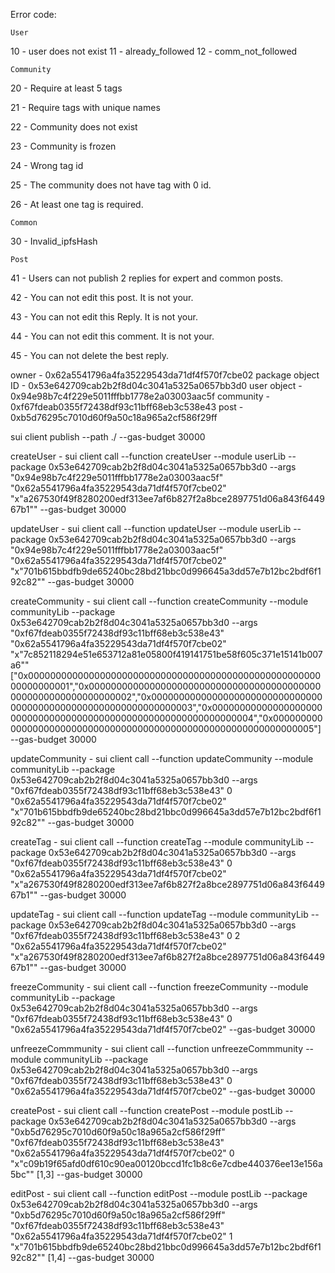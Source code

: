 
Error code:

    User

10 - user does not exist
11 - already_followed
12 - comm_not_followed

    Community

20 - Require at least 5 tags

21 - Require tags with unique names

22 - Community does not exist

23 - Community is frozen

24 - Wrong tag id

25 - The community does not have tag with 0 id.

26 - At least one tag is required.

    Common

30 - Invalid_ipfsHash

    Post

41 - Users can not publish 2 replies for expert and common posts.

42 - You can not edit this post. It is not your.

43 - You can not edit this Reply. It is not your.

44 - You can not edit this comment. It is not your.

45 - You can not delete the best reply.

owner - 0x62a5541796a4fa35229543da71df4f570f7cbe02
package object ID - 0x53e642709cab2b2f8d04c3041a5325a0657bb3d0
user object - 0x94e98b7c4f229e5011fffbb1778e2a03003aac5f
community - 0xf67fdeab0355f72438df93c11bff68eb3c538e43
post - 0xb5d76295c7010d60f9a50c18a965a2cf586f29ff


sui client publish --path ./ --gas-budget 30000

createUser - sui client call --function createUser --module userLib --package 0x53e642709cab2b2f8d04c3041a5325a0657bb3d0 --args \"0x94e98b7c4f229e5011fffbb1778e2a03003aac5f\" \"0x62a5541796a4fa35229543da71df4f570f7cbe02\" \"x"a267530f49f8280200edf313ee7af6b827f2a8bce2897751d06a843f644967b1"\" --gas-budget 30000

updateUser - sui client call --function updateUser --module userLib --package 0x53e642709cab2b2f8d04c3041a5325a0657bb3d0 --args \"0x94e98b7c4f229e5011fffbb1778e2a03003aac5f\" \"0x62a5541796a4fa35229543da71df4f570f7cbe02\" \"x"701b615bbdfb9de65240bc28bd21bbc0d996645a3dd57e7b12bc2bdf6f192c82"\" --gas-budget 30000

createCommunity - sui client call --function createCommunity --module communityLib --package 0x53e642709cab2b2f8d04c3041a5325a0657bb3d0 --args \"0xf67fdeab0355f72438df93c11bff68eb3c538e43\" \"0x62a5541796a4fa35229543da71df4f570f7cbe02\" \"x"7c852118294e51e653712a81e05800f419141751be58f605c371e15141b007a6"\" \[\"0x0000000000000000000000000000000000000000000000000000000000000001\",\"0x0000000000000000000000000000000000000000000000000000000000000002\",\"0x0000000000000000000000000000000000000000000000000000000000000003\",\"0x0000000000000000000000000000000000000000000000000000000000000004\",\"0x0000000000000000000000000000000000000000000000000000000000000005\"\] --gas-budget 30000

updateCommunity - sui client call --function updateCommunity --module communityLib --package 0x53e642709cab2b2f8d04c3041a5325a0657bb3d0 --args \"0xf67fdeab0355f72438df93c11bff68eb3c538e43\" 0 \"0x62a5541796a4fa35229543da71df4f570f7cbe02\" \"x"701b615bbdfb9de65240bc28bd21bbc0d996645a3dd57e7b12bc2bdf6f192c82"\" --gas-budget 30000

createTag - sui client call --function createTag --module communityLib --package 0x53e642709cab2b2f8d04c3041a5325a0657bb3d0 --args \"0xf67fdeab0355f72438df93c11bff68eb3c538e43\" 0 \"0x62a5541796a4fa35229543da71df4f570f7cbe02\" \"x"a267530f49f8280200edf313ee7af6b827f2a8bce2897751d06a843f644967b1"\" --gas-budget 30000

updateTag - sui client call --function updateTag --module communityLib --package 0x53e642709cab2b2f8d04c3041a5325a0657bb3d0 --args \"0xf67fdeab0355f72438df93c11bff68eb3c538e43\" 0 2 \"0x62a5541796a4fa35229543da71df4f570f7cbe02\" \"x"a267530f49f8280200edf313ee7af6b827f2a8bce2897751d06a843f644967b1"\" --gas-budget 30000

freezeCommunity - sui client call --function freezeCommunity --module communityLib --package 0x53e642709cab2b2f8d04c3041a5325a0657bb3d0 --args \"0xf67fdeab0355f72438df93c11bff68eb3c538e43\" 0 \"0x62a5541796a4fa35229543da71df4f570f7cbe02\" --gas-budget 30000

unfreezeCommmunity - sui client call --function unfreezeCommmunity --module communityLib --package 0x53e642709cab2b2f8d04c3041a5325a0657bb3d0 --args \"0xf67fdeab0355f72438df93c11bff68eb3c538e43\" 0 \"0x62a5541796a4fa35229543da71df4f570f7cbe02\" --gas-budget 30000

createPost - sui client call --function createPost --module postLib --package 0x53e642709cab2b2f8d04c3041a5325a0657bb3d0 --args \"0xb5d76295c7010d60f9a50c18a965a2cf586f29ff\" \"0xf67fdeab0355f72438df93c11bff68eb3c538e43\" \"0x62a5541796a4fa35229543da71df4f570f7cbe02\" 0 \"x"c09b19f65afd0df610c90ea00120bccd1fc1b8c6e7cdbe440376ee13e156a5bc"\" \[1,3\] --gas-budget 30000

editPost - sui client call --function editPost --module postLib --package 0x53e642709cab2b2f8d04c3041a5325a0657bb3d0 --args \"0xb5d76295c7010d60f9a50c18a965a2cf586f29ff\" \"0xf67fdeab0355f72438df93c11bff68eb3c538e43\" \"0x62a5541796a4fa35229543da71df4f570f7cbe02\" 1 \"x"701b615bbdfb9de65240bc28bd21bbc0d996645a3dd57e7b12bc2bdf6f192c82"\" \[1,4\] --gas-budget 30000






<!-- deletePost - sui client call --function deletePost --module postLib --package 0x53e642709cab2b2f8d04c3041a5325a0657bb3d0 --args \"0xb5d76295c7010d60f9a50c18a965a2cf586f29ff\" \"0x62a5541796a4fa35229543da71df4f570f7cbe02\" 1 --gas-budget 30000 -->

